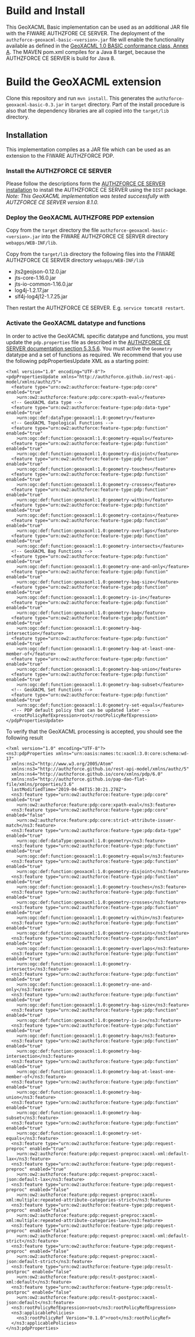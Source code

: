 # Build and Install
This GeoXACML Basic implementation can be used as an additional JAR file with the FIWARE AUTHZFORE CE SERVER. The deployment of the `authzforce-geoxacml-basic-<version>.jar` file will enable the functionality available as defined in the [GeoXACML 1.0 BASIC conformance class, Annex A](http://portal.opengeospatial.org/files/?artifact_id=42734). The MAVEN pom.xml compiles for a Java 8 target, because the AUTHZFORCE CE SERVER is build for Java 8.

# Build the GeoXACML extension
Clone this repository and run `mvn install`. This generates the `authzforce-geoxacml-basic-0.3.jar` in `target` directory.
Part of the install procedure is also that the dependency libraries are all copied into the `target/lib` directory.

## Installation
This implementation compiles as a JAR file which can be used as an extension to the FIWARE AUTHZFORCE PDP.

### Install the AUTHZFORCE CE SERVER
Please follow the descriptions form the [AUTHZFORCE CE SERVER installation](https://authzforce-ce-fiware.readthedocs.io/en/latest/InstallationAndAdministrationGuide.html) to install the AUTHZFORCE CE SERVER using the `DIST` package. *Note: This GeoXACML implementation was tested successfully with AUTZFORCE CE SERVER version 8.1.0.*

### Deploy the GeoXACML AUTHZFORE PDP extension
Copy from the `target` directory the file `authzforce-geoxacml-basic-<version>.jar` into the FIWARE AUTHZFORCE CE SERVER directory `webapps/WEB-INF/lib`.

Copy from the `target/lib` directory the following files into the FIWARE AUTHZFORCE CE SERVER directory `webapps/WEB-INF/lib`

* jts2geojson-0.12.0.jar
* jts-core-1.16.0.jar
* jts-io-common-1.16.0.jar
* log4j-1.2.17.jar
* slf4j-log4j12-1.7.25.jar

Then restart the AUTHZFORCE CE SERVER. E.g. `service tomcat8 restart`.

### Activate the GeoXACML datatype and functions
In order to active the GeoXACML specific datatype and functions, you must update the `pdp.properties` file as described in the [AUTHZFORCE CE SERVER documentation section 5.3.5.6](https://authzforce-ce-fiware.readthedocs.io/en/latest/UserAndProgrammersGuide.html#policy-decision-pdp-properties). You must active the `Geometry` datatype and a set of functions as required. We recommend that you use the following pdpPropertiesUpdate XML as a starting point:


````
<?xml version="1.0" encoding="UTF-8"?>
<pdpPropertiesUpdate xmlns="http://authzforce.github.io/rest-api-model/xmlns/authz/5">
  <feature type="urn:ow2:authzforce:feature-type:pdp:core" enabled="true"
    >urn:ow2:authzforce:feature:pdp:core:xpath-eval</feature>
  <!-- GeoXACML data type -->
  <feature type="urn:ow2:authzforce:feature-type:pdp:data-type" enabled="true"
    >urn:ogc:def:dataType:geoxacml:1.0:geometry</feature>
  <!-- GeoXACML Topological Functions -->
  <feature type="urn:ow2:authzforce:feature-type:pdp:function" enabled="true"
    >urn:ogc:def:function:geoxacml:1.0:geometry-equals</feature>
  <feature type="urn:ow2:authzforce:feature-type:pdp:function" enabled="true"
    >urn:ogc:def:function:geoxacml:1.0:geometry-disjoint</feature>
  <feature type="urn:ow2:authzforce:feature-type:pdp:function" enabled="true"
    >urn:ogc:def:function:geoxacml:1.0:geometry-touches</feature> 
  <feature type="urn:ow2:authzforce:feature-type:pdp:function" enabled="true"
    >urn:ogc:def:function:geoxacml:1.0:geometry-crosses</feature> 
  <feature type="urn:ow2:authzforce:feature-type:pdp:function" enabled="true"
    >urn:ogc:def:function:geoxacml:1.0:geometry-within</feature>
  <feature type="urn:ow2:authzforce:feature-type:pdp:function" enabled="true"
    >urn:ogc:def:function:geoxacml:1.0:geometry-contains</feature>
  <feature type="urn:ow2:authzforce:feature-type:pdp:function" enabled="true"
    >urn:ogc:def:function:geoxacml:1.0:geometry-overlaps</feature>
  <feature type="urn:ow2:authzforce:feature-type:pdp:function" enabled="true"
    >urn:ogc:def:function:geoxacml:1.0:geometry-intersects</feature>
  <!-- GeoXACML Bag Functions --> 
  <feature type="urn:ow2:authzforce:feature-type:pdp:function" enabled="true"
    >urn:ogc:def:function:geoxacml:1.0:geometry-one-and-only</feature>
  <feature type="urn:ow2:authzforce:feature-type:pdp:function" enabled="true"
    >urn:ogc:def:function:geoxacml:1.0:geometry-bag-size</feature>
  <feature type="urn:ow2:authzforce:feature-type:pdp:function" enabled="true"
    >urn:ogc:def:function:geoxacml:1.0:geometry-is-in</feature>
  <feature type="urn:ow2:authzforce:feature-type:pdp:function" enabled="true"
    >urn:ogc:def:function:geoxacml:1.0:geometry-bag</feature>  
  <feature type="urn:ow2:authzforce:feature-type:pdp:function" enabled="true"
    >urn:ogc:def:function:geoxacml:1.0:geometry-bag-intersection</feature>
  <feature type="urn:ow2:authzforce:feature-type:pdp:function" enabled="true"
    >urn:ogc:def:function:geoxacml:1.0:geometry-bag-at-least-one-member-of</feature>
  <feature type="urn:ow2:authzforce:feature-type:pdp:function" enabled="true"
    >urn:ogc:def:function:geoxacml:1.0:geometry-bag-union</feature>
  <feature type="urn:ow2:authzforce:feature-type:pdp:function" enabled="true"
    >urn:ogc:def:function:geoxacml:1.0:geometry-bag-subset</feature>
  <!-- GeoXACML Set Functions -->
  <feature type="urn:ow2:authzforce:feature-type:pdp:function" enabled="true"
    >urn:ogc:def:function:geoxacml:1.0:geometry-set-equals</feature>
  <!-- PDP default policy that can be updated later -->
   <rootPolicyRefExpression>root</rootPolicyRefExpression>
</pdpPropertiesUpdate>
````

To verify that the GeoXACML processing is accepted, you should see the following result

````
<?xml version="1.0" encoding="UTF-8"?>
<ns3:pdpProperties xmlns="urn:oasis:names:tc:xacml:3.0:core:schema:wd-17"
  xmlns:ns2="http://www.w3.org/2005/Atom"
  xmlns:ns3="http://authzforce.github.io/rest-api-model/xmlns/authz/5"
  xmlns:ns4="http://authzforce.github.io/core/xmlns/pdp/6.0"
  xmlns:ns5="http://authzforce.github.io/pap-dao-flat-file/xmlns/properties/3.6"
  lastModifiedTime="2019-04-04T15:30:21.278Z">
  <ns3:feature type="urn:ow2:authzforce:feature-type:pdp:core" enabled="true"
    >urn:ow2:authzforce:feature:pdp:core:xpath-eval</ns3:feature>
  <ns3:feature type="urn:ow2:authzforce:feature-type:pdp:core" enabled="false"
    >urn:ow2:authzforce:feature:pdp:core:strict-attribute-issuer-match</ns3:feature>
  <ns3:feature type="urn:ow2:authzforce:feature-type:pdp:data-type" enabled="true"
    >urn:ogc:def:dataType:geoxacml:1.0:geometry</ns3:feature>
  <ns3:feature type="urn:ow2:authzforce:feature-type:pdp:function" enabled="true"
    >urn:ogc:def:function:geoxacml:1.0:geometry-equals</ns3:feature>
  <ns3:feature type="urn:ow2:authzforce:feature-type:pdp:function" enabled="true"
    >urn:ogc:def:function:geoxacml:1.0:geometry-disjoint</ns3:feature>
  <ns3:feature type="urn:ow2:authzforce:feature-type:pdp:function" enabled="true"
    >urn:ogc:def:function:geoxacml:1.0:geometry-touches</ns3:feature>
  <ns3:feature type="urn:ow2:authzforce:feature-type:pdp:function" enabled="true"
    >urn:ogc:def:function:geoxacml:1.0:geometry-crosses</ns3:feature>
  <ns3:feature type="urn:ow2:authzforce:feature-type:pdp:function" enabled="true"
    >urn:ogc:def:function:geoxacml:1.0:geometry-within</ns3:feature>
  <ns3:feature type="urn:ow2:authzforce:feature-type:pdp:function" enabled="true"
    >urn:ogc:def:function:geoxacml:1.0:geometry-contains</ns3:feature>
  <ns3:feature type="urn:ow2:authzforce:feature-type:pdp:function" enabled="true"
    >urn:ogc:def:function:geoxacml:1.0:geometry-overlaps</ns3:feature>
  <ns3:feature type="urn:ow2:authzforce:feature-type:pdp:function" enabled="true"
    >urn:ogc:def:function:geoxacml:1.0:geometry-intersects</ns3:feature>
  <ns3:feature type="urn:ow2:authzforce:feature-type:pdp:function" enabled="true"
    >urn:ogc:def:function:geoxacml:1.0:geometry-one-and-only</ns3:feature>
  <ns3:feature type="urn:ow2:authzforce:feature-type:pdp:function" enabled="true"
    >urn:ogc:def:function:geoxacml:1.0:geometry-bag-size</ns3:feature>
  <ns3:feature type="urn:ow2:authzforce:feature-type:pdp:function" enabled="true"
    >urn:ogc:def:function:geoxacml:1.0:geometry-is-in</ns3:feature>
  <ns3:feature type="urn:ow2:authzforce:feature-type:pdp:function" enabled="true"
    >urn:ogc:def:function:geoxacml:1.0:geometry-bag</ns3:feature>
  <ns3:feature type="urn:ow2:authzforce:feature-type:pdp:function" enabled="true"
    >urn:ogc:def:function:geoxacml:1.0:geometry-bag-intersection</ns3:feature>
  <ns3:feature type="urn:ow2:authzforce:feature-type:pdp:function" enabled="true"
    >urn:ogc:def:function:geoxacml:1.0:geometry-bag-at-least-one-member-of</ns3:feature>
  <ns3:feature type="urn:ow2:authzforce:feature-type:pdp:function" enabled="true"
    >urn:ogc:def:function:geoxacml:1.0:geometry-bag-union</ns3:feature>
  <ns3:feature type="urn:ow2:authzforce:feature-type:pdp:function" enabled="true"
    >urn:ogc:def:function:geoxacml:1.0:geometry-bag-subset</ns3:feature>
  <ns3:feature type="urn:ow2:authzforce:feature-type:pdp:function" enabled="true"
    >urn:ogc:def:function:geoxacml:1.0:geometry-set-equals</ns3:feature>
  <ns3:feature type="urn:ow2:authzforce:feature-type:pdp:request-preproc" enabled="true"
    >urn:ow2:authzforce:feature:pdp:request-preproc:xacml-xml:default-lax</ns3:feature>
  <ns3:feature type="urn:ow2:authzforce:feature-type:pdp:request-preproc" enabled="true"
    >urn:ow2:authzforce:feature:pdp:request-preproc:xacml-json:default-lax</ns3:feature>
  <ns3:feature type="urn:ow2:authzforce:feature-type:pdp:request-preproc" enabled="false"
    >urn:ow2:authzforce:feature:pdp:request-preproc:xacml-xml:multiple:repeated-attribute-categories-strict</ns3:feature>
  <ns3:feature type="urn:ow2:authzforce:feature-type:pdp:request-preproc" enabled="false"
    >urn:ow2:authzforce:feature:pdp:request-preproc:xacml-xml:multiple:repeated-attribute-categories-lax</ns3:feature>
  <ns3:feature type="urn:ow2:authzforce:feature-type:pdp:request-preproc" enabled="false"
    >urn:ow2:authzforce:feature:pdp:request-preproc:xacml-xml:default-strict</ns3:feature>
  <ns3:feature type="urn:ow2:authzforce:feature-type:pdp:request-preproc" enabled="false"
    >urn:ow2:authzforce:feature:pdp:request-preproc:xacml-json:default-strict</ns3:feature>
  <ns3:feature type="urn:ow2:authzforce:feature-type:pdp:result-postproc" enabled="false"
    >urn:ow2:authzforce:feature:pdp:result-postproc:xacml-xml:default</ns3:feature>
  <ns3:feature type="urn:ow2:authzforce:feature-type:pdp:result-postproc" enabled="false"
    >urn:ow2:authzforce:feature:pdp:result-postproc:xacml-json:default</ns3:feature>
  <ns3:rootPolicyRefExpression>root</ns3:rootPolicyRefExpression>
  <ns3:applicablePolicies>
    <ns3:rootPolicyRef Version="0.1.0">root</ns3:rootPolicyRef>
  </ns3:applicablePolicies>
</ns3:pdpProperties>
```` 
